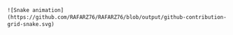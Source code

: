     ![Snake animation](https://github.com/RAFARZ76/RAFARZ76/blob/output/github-contribution-grid-snake.svg)
  

